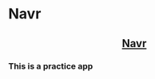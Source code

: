 

# Navr

</div>
<h2 align="center"><a href="">Navr</a></h2>
</div>

<div>
<h3 align="left">This is a practice app</h3>
</div>
